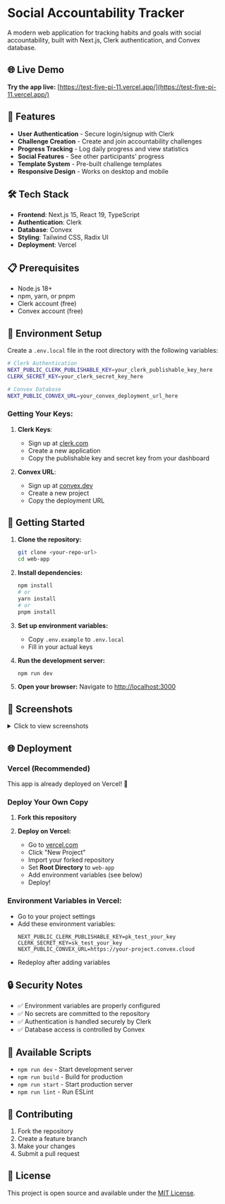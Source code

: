 # Social Accountability Tracker

A modern web application for tracking habits and goals with social accountability, built with Next.js, Clerk authentication, and Convex database.

## 🌐 Live Demo

**Try the app live:** [https://test-five-pi-11.vercel.app/](https://test-five-pi-11.vercel.app/)



## 🚀 Features

- **User Authentication** - Secure login/signup with Clerk
- **Challenge Creation** - Create and join accountability challenges
- **Progress Tracking** - Log daily progress and view statistics
- **Social Features** - See other participants' progress
- **Template System** - Pre-built challenge templates
- **Responsive Design** - Works on desktop and mobile

## 🛠️ Tech Stack

- **Frontend**: Next.js 15, React 19, TypeScript
- **Authentication**: Clerk
- **Database**: Convex
- **Styling**: Tailwind CSS, Radix UI
- **Deployment**: Vercel

## 📋 Prerequisites

- Node.js 18+ 
- npm, yarn, or pnpm
- Clerk account (free)
- Convex account (free)

## 🔧 Environment Setup

Create a `.env.local` file in the root directory with the following variables:

```bash
# Clerk Authentication
NEXT_PUBLIC_CLERK_PUBLISHABLE_KEY=your_clerk_publishable_key_here
CLERK_SECRET_KEY=your_clerk_secret_key_here

# Convex Database
NEXT_PUBLIC_CONVEX_URL=your_convex_deployment_url_here
```

### Getting Your Keys:

1. **Clerk Keys**: 
   - Sign up at [clerk.com](https://clerk.com)
   - Create a new application
   - Copy the publishable key and secret key from your dashboard

2. **Convex URL**:
   - Sign up at [convex.dev](https://convex.dev)
   - Create a new project
   - Copy the deployment URL

## 🚀 Getting Started

1. **Clone the repository:**
   ```bash
   git clone <your-repo-url>
   cd web-app
   ```

2. **Install dependencies:**
   ```bash
   npm install
   # or
   yarn install
   # or
   pnpm install
   ```

3. **Set up environment variables:**
   - Copy `.env.example` to `.env.local`
   - Fill in your actual keys

4. **Run the development server:**
   ```bash
   npm run dev
   ```

5. **Open your browser:**
   Navigate to [http://localhost:3000](http://localhost:3000)

## 📸 Screenshots

<details>
<summary>Click to view screenshots</summary>

### Dashboard
![Dashboard showing challenge templates and user stats](screenshots/dashboard.png)

### Challenge Creation
![Create challenge form with template pre-fill](screenshots/create-challenge.png)

### Progress Tracking
![Challenge detail page with progress logging](screenshots/progress-tracking.png)

### User Profile
![User profile with challenge history and stats](screenshots/profile.png)

</details>

## 🌐 Deployment

### Vercel (Recommended)

This app is already deployed on Vercel! 🚀


### Deploy Your Own Copy

1. **Fork this repository**

2. **Deploy on Vercel:**
   - Go to [vercel.com](https://vercel.com)
   - Click "New Project"
   - Import your forked repository
   - Set **Root Directory** to `web-app`
   - Add environment variables (see below)
   - Deploy!

### Environment Variables in Vercel:
- Go to your project settings
- Add these environment variables:
  ```
  NEXT_PUBLIC_CLERK_PUBLISHABLE_KEY=pk_test_your_key
  CLERK_SECRET_KEY=sk_test_your_key
  NEXT_PUBLIC_CONVEX_URL=https://your-project.convex.cloud
  ```
- Redeploy after adding variables

## 🔒 Security Notes

- ✅ Environment variables are properly configured
- ✅ No secrets are committed to the repository
- ✅ Authentication is handled securely by Clerk
- ✅ Database access is controlled by Convex

## 📝 Available Scripts

- `npm run dev` - Start development server
- `npm run build` - Build for production
- `npm run start` - Start production server
- `npm run lint` - Run ESLint

## 🤝 Contributing

1. Fork the repository
2. Create a feature branch
3. Make your changes
4. Submit a pull request

## 📄 License

This project is open source and available under the [MIT License](LICENSE).
